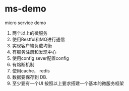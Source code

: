 # ms-demo
micro service demo

1. 两个以上的微服务
2. 使用Restful和MQ进行通信
3. 实现客户端负载均衡
4. 有服务注册和发现中心
5. 使用config sever配置config
6. 有熔断机制
7. 使用cache， redis
8. 数据要保存到 DB.
9. 至少要有一个UI
 按照以上要求搭建一个基本的微服务框架